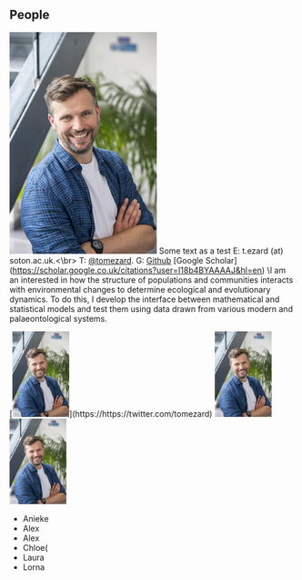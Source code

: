 ## People


![Tom](/images/tom_thumbnail.jpg) Some text as a test  E: t.ezard (at) soton.ac.uk.<\br>  T: [@tomezard](https://https://twitter.com/tomezard).  G: [Github](https://github.com/tomezard) \[Google Scholar](https://scholar.google.co.uk/citations?user=I18b4BYAAAAJ&hl=en) \I am an interested in how the structure of populations and communities interacts with environmental changes to determine ecological and evolutionary dynamics. To do this, I develop the interface between mathematical and statistical models and test them using data drawn from various modern and palaeontological systems.

<p float="left">
  [<img src="/images/tom_thumbnail.jpg" width="100" />](https://https://twitter.com/tomezard)
  <img src="/images/tom_thumbnail.jpg" width="100" /> 
  <img src="/images/tom_thumbnail.jpg" width="100" />
</p>

- Anieke
- Alex
- Alex
- Chloe(
- Laura
- Lorna


